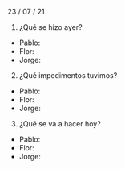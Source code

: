 23 / 07 / 21

1. ¿Qué se hizo ayer?

- Pablo:
- Flor:
- Jorge:

2. ¿Qué impedimentos tuvimos?

- Pablo:
- Flor:
- Jorge:

3. ¿Qué se va a hacer hoy?

- Pablo:
- Flor:
- Jorge:
